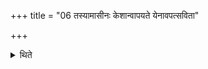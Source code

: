 +++
title = "06 तस्यामासीनः केशान्वापयते येनावपत्सविता"

+++

<details><summary>थिते</summary>

तस्यामासीनः केशान्वापयते येनावपत्सविता क्षुरेणेति ६
</details>
